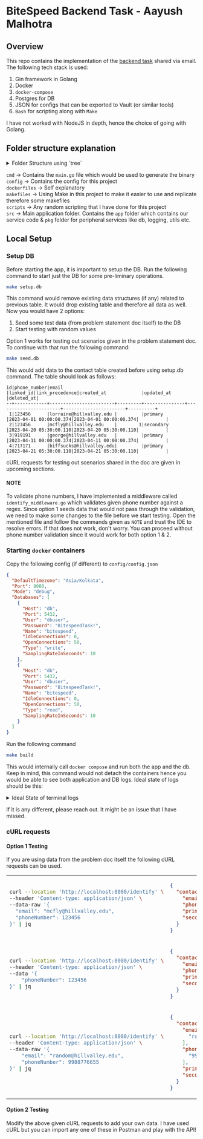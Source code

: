 # BiteSpeed Backend Task - Aayush Malhotra

## Overview

This repo contains the implementation of the [backend task](https://bitespeed.notion.site/Bitespeed-Backend-Task-Identity-Reconciliation-53392ab01fe149fab989422300423199) shared via email. The following tech stack is used: <br>

1. Gin framework in Golang
2. Docker
3. `docker-compose`
4. Postgres for DB
5. JSON for configs that can be exported to Vault (or similar tools)
6. `Bash` for scripting along with `Make`

I have not worked with NodeJS in depth, hence the choice of going with Golang.

## Folder structure explanation

<details>
  <summary>Folder Structure using `tree`</summary>
  
```bash
├── cmd
│   └── main.go
├── config
│   └── config.json
├── docker-compose.yaml
├── dockerfiles
│   └── Dockerfile
├── go.mod
├── go.sum
├── Makefile
├── makefiles
│   ├── banner.sh
│   ├── build.mk
│   ├── help.mk
│   └── local.mk
├── README.md
├── scripts
│   └── container_bite_build.sh
└── src
    ├── app
    │   ├── bite.go
    │   ├── handlers
    │   │   └── identify_handler.go
    │   └── middleware
    │       └── identify_middleware.go
    └── pkg
        ├── database
        │   ├── contact.go
        │   └── database.go
        ├── models
        │   ├── constants.go
        │   ├── contact.go
        │   └── identify.go
        └── utils
            ├── config.go
            ├── logger.go
            ├── string.go
            └── timezone.go

````
</details>

`cmd` -> Contains the `main.go` file which would be used to generate the binary <br>
`config` -> Contains the config for this project <br>
`dockerfiles` -> Self explanatory <br>
`makefiles` -> Using Make in this project to make it easier to use and replicate therefore some makefiles <br>
`scripts` -> Any random scripting that I have done for this project <br>
`src` -> Main application folder. Contains the `app` folder which contains our service code & `pkg` folder for peripheral services like db, logging, utils etc. <br>

## Local Setup

### Setup DB

Before starting the app, it is important to setup the DB. Run the following command to start just the DB for some pre-liminary operations.

```bash
make setup.db
````

This command would remove existing data structures (if any) related to previous table. It would drop existing table and therefore all data as well. Now you would have 2 options:

1. Seed some test data (from problem statement doc itself) to the DB
2. Start testing with random values

Option 1 works for testing out scenarios given in the problem statement doc. To continue with that run the following command:

```bash
make seed.db
```

This would add data to the contact table created before using setup.db command. The table should look as follows:

```text
id|phone_number|email                   |linked_id|link_precedence|created_at             |updated_at             |deleted_at|
--+------------+------------------------+---------+---------------+-----------------------+-----------------------+----------+
 1|123456      |lorraine@hillvalley.edu |         |primary        |2023-04-01 00:00:00.374|2023-04-01 00:00:00.374|          |
 2|123456      |mcfly@hillvalley.edu    |        1|secondary      |2023-04-20 05:30:00.110|2023-04-20 05:30:00.110|          |
 3|919191      |george@hillvalley.edu   |         |primary        |2023-04-11 00:00:00.374|2023-04-11 00:00:00.374|          |
 4|717171      |biffsucks@hillvalley.edu|         |primary        |2023-04-21 05:30:00.110|2023-04-21 05:30:00.110|          |
```

cURL requests for testing out scenarios shared in the doc are given in upcoming sections.

#### NOTE

To validate phone numbers, I have implemented a middleware called `identify_middleware.go` which validates given phone number against a regex. Since option 1 seeds data that would not pass through the validation, we need to make some changes to the file before we start testing. Open the mentioned file and follow the commands given as `NOTE` and trust the IDE to resolve errors. If that does not work, don't worry. You can proceed without phone number validation since it would work for both option 1 & 2.

### Starting `docker` containers

Copy the following config (if different) to `config/config.json`

```json
{
  "DefaultTimezone": "Asia/Kolkata",
  "Port": 8080,
  "Mode": "debug",
  "Databases": [
    {
      "Host": "db",
      "Port": 5432,
      "User": "dbuser",
      "Password": "BitespeedTask!",
      "Name": "bitespeed",
      "IdleConnections": 0,
      "OpenConnections": 50,
      "Type": "write",
      "SamplingRateInSeconds": 10
    },
    {
      "Host": "db",
      "Port": 5432,
      "User": "dbuser",
      "Password": "BitespeedTask!",
      "Name": "bitespeed",
      "IdleConnections": 0,
      "OpenConnections": 50,
      "Type": "read",
      "SamplingRateInSeconds": 10
    }
  ]
}
```

Run the following command

```bash
make build
```

This would internally call `docker compose` and run both the app and the db. Keep in mind, this command would not detach the containers hence you would be able to see both application and DB logs. Ideal state of logs should be this:

<details>
  <summary>Ideal State of terminal logs</summary>

```bash
❯ make build
Untagged: bitespeed-backend-task-app:latest
Deleted: sha256:e248469c86219cf1f8f729d521fd69e263e16134630b7113949b31c02c263b35
[+] Building 16.6s (17/17) FINISHED
 => [internal] load build definition from Dockerfile                                                                                                                                                                                                                                 0.0s
 => => transferring dockerfile: 989B                                                                                                                                                                                                                                                 0.0s
 => [internal] load .dockerignore                                                                                                                                                                                                                                                    0.0s
 => => transferring context: 2B                                                                                                                                                                                                                                                      0.0s
 => [internal] load metadata for docker.io/library/alpine:latest                                                                                                                                                                                                                     0.7s
 => [internal] load metadata for docker.io/library/golang:1.20-alpine                                                                                                                                                                                                                0.7s
 => [build 1/6] FROM docker.io/library/golang:1.20-alpine@sha256:fd9d9d7194ec40a9a6ae89fcaef3e47c47de7746dd5848ab5343695dbbd09f8c                                                                                                                                                    0.0s
 => [stage-1 1/5] FROM docker.io/library/alpine:latest@sha256:82d1e9d7ed48a7523bdebc18cf6290bdb97b82302a8a9c27d4fe885949ea94d1                                                                                                                                                       0.0s
 => [internal] load build context                                                                                                                                                                                                                                                    0.0s
 => => transferring context: 14.45kB                                                                                                                                                                                                                                                 0.0s
 => CACHED [build 2/6] RUN apk add --no-cache tzdata                                                                                                                                                                                                                                 0.0s
 => CACHED [build 3/6] WORKDIR /app                                                                                                                                                                                                                                                  0.0s
 => [build 4/6] COPY . /app                                                                                                                                                                                                                                                          0.0s
 => [build 5/6] RUN go mod download                                                                                                                                                                                                                                                  6.0s
 => [build 6/6] RUN CGO_ENABLED=0 GOOS=linux go build -a -installsuffix cgo -o bite ./cmd/                                                                                                                                                                                           9.7s
 => CACHED [stage-1 2/5] RUN apk add --no-cache tzdata                                                                                                                                                                                                                               0.0s
 => CACHED [stage-1 3/5] WORKDIR /app/                                                                                                                                                                                                                                               0.0s
 => CACHED [stage-1 4/5] COPY --from=build /app/bite /app/bite                                                                                                                                                                                                                       0.0s
 => CACHED [stage-1 5/5] COPY --from=build /app/config /app/config                                                                                                                                                                                                                   0.0s
 => exporting to image                                                                                                                                                                                                                                                               0.0s
 => => exporting layers                                                                                                                                                                                                                                                              0.0s
 => => writing image sha256:e248469c86219cf1f8f729d521fd69e263e16134630b7113949b31c02c263b35                                                                                                                                                                                         0.0s
 => => naming to docker.io/library/bitespeed-backend-task-app                                                                                                                                                                                                                        0.0s
[+] Running 2/2
 ✔ Container bitespeed-backend-task-db-1   Recreated                                                                                                                                                                                                                                 0.0s
 ✔ Container bitespeed-backend-task-app-1  Recreated                                                                                                                                                                                                                                 0.0s
Attaching to bitespeed-backend-task-app-1, bitespeed-backend-task-db-1
bitespeed-backend-task-db-1   |
bitespeed-backend-task-db-1   | PostgreSQL Database directory appears to contain a database; Skipping initialization
bitespeed-backend-task-db-1   |
bitespeed-backend-task-db-1   | 2023-07-04 13:41:24.359 UTC [1] LOG:  starting PostgreSQL 15.3 (Debian 15.3-1.pgdg120+1) on x86_64-pc-linux-gnu, compiled by gcc (Debian 12.2.0-14) 12.2.0, 64-bit
bitespeed-backend-task-db-1   | 2023-07-04 13:41:24.360 UTC [1] LOG:  listening on IPv4 address "0.0.0.0", port 5432
bitespeed-backend-task-db-1   | 2023-07-04 13:41:24.360 UTC [1] LOG:  listening on IPv6 address "::", port 5432
bitespeed-backend-task-db-1   | 2023-07-04 13:41:24.362 UTC [1] LOG:  listening on Unix socket "/var/run/postgresql/.s.PGSQL.5432"
bitespeed-backend-task-db-1   | 2023-07-04 13:41:24.365 UTC [29] LOG:  database system was shut down at 2023-07-04 13:41:05 UTC
bitespeed-backend-task-db-1   | 2023-07-04 13:41:24.369 UTC [1] LOG:  database system is ready to accept connections
bitespeed-backend-task-app-1  |
bitespeed-backend-task-app-1  |     _______  ___  _______  _______  _______  _______  _______  _______  ______
bitespeed-backend-task-app-1  |    |  _    ||   ||       ||       ||       ||       ||       ||       ||      |
bitespeed-backend-task-app-1  |    | |_|   ||   ||_     _||    ___||  _____||    _  ||    ___||    ___||  _    |
bitespeed-backend-task-app-1  |    |       ||   |  |   |  |   |___ | |_____ |   |_| ||   |___ |   |___ | | |   |
bitespeed-backend-task-app-1  |    |  _   | |   |  |   |  |    ___||_____  ||    ___||    ___||    ___|| |_|   |
bitespeed-backend-task-app-1  |    | |_|   ||   |  |   |  |   |___  _____| ||   |    |   |___ |   |___ |       |
bitespeed-backend-task-app-1  |    |_______||___|  |___|  |_______||_______||___|    |_______||_______||______|
bitespeed-backend-task-app-1  |
bitespeed-backend-task-app-1  |
bitespeed-backend-task-app-1  | GoVersion: go1.20.5
bitespeed-backend-task-app-1  | GOOS: linux
bitespeed-backend-task-app-1  | GOARCH: amd64
bitespeed-backend-task-app-1  | NumCPU: 12
bitespeed-backend-task-app-1  | GOROOT: /usr/local/go
bitespeed-backend-task-app-1  | Compiler: gc
bitespeed-backend-task-app-1  | Compiler: Tuesday, 4 Jul 2023
bitespeed-backend-task-app-1  | -----------------
bitespeed-backend-task-app-1  | [GIN-debug] [WARNING] Creating an Engine instance with the Logger and Recovery middleware already attached.
bitespeed-backend-task-app-1  |
bitespeed-backend-task-app-1  | [GIN-debug] [WARNING] Running in "debug" mode. Switch to "release" mode in production.
bitespeed-backend-task-app-1  |  - using env:	export GIN_MODE=release
bitespeed-backend-task-app-1  |  - using code:	gin.SetMode(gin.ReleaseMode)
bitespeed-backend-task-app-1  |
bitespeed-backend-task-app-1  | [GIN-debug] POST   /identify                 --> github.com/AadumKhor/bitespeed-backend-task/src/app/handlers.IdentifyHandler.Handle-fm (4 handlers)
bitespeed-backend-task-app-1  | [GIN-debug] [WARNING] You trusted all proxies, this is NOT safe. We recommend you to set a value.
bitespeed-backend-task-app-1  | Please check https://pkg.go.dev/github.com/gin-gonic/gin#readme-don-t-trust-all-proxies for details.
bitespeed-backend-task-app-1  | [GIN-debug] Listening and serving HTTP on :8080

```

</details>

If it is any different, please reach out. It might be an issue that I have missed.

### cURL requests

#### Option 1 Testing

If you are using data from the problem doc itself the following cURL requests can be used.

<table>
<tr>
<td>

```bash
curl --location 'http://localhost:8080/identify' \
--header 'Content-type: application/json' \
--data-raw '{
  "email": "mcfly@hillvalley.edu",
  "phoneNumber": 123456
}' | jq
```

</td>
<td>

```json
{
  "contact": {
    "emails": ["lorraine@hillvalley.edu", "mcfly@hillvalley.edu"],
    "phoneNumbers": ["123456"],
    "primaryContactId": 1,
    "secondaryContactIds": [2]
  }
}
```

</td>
</tr>

<tr>
<td>

```bash
curl --location 'http://localhost:8080/identify' \
--header 'Content-type: application/json' \
--data '{
    "phoneNumber": 123456
}' | jq
```

</td>
<td>

```json
{
  "contact": {
    "emails": ["lorraine@hillvalley.edu", "mcfly@hillvalley.edu"],
    "phoneNumbers": ["123456"],
    "primaryContactId": 1,
    "secondaryContactIds": [2]
  }
}
```

</td>
</tr>

<tr>
<td>

```bash
curl --location 'http://localhost:8080/identify' \
--header 'Content-type: application/json' \
--data-raw '{
	"email": "random@hillvalley.edu",
	"phoneNumber": 9988776655
}' | jq
```

</td>
<td>

```json
{
  "contact": {
    "emails": [
      "random@hillvalley.edu"
    ],
    "phoneNumbers": [
      "9988776655"
    ],
    "primaryContactId": 8,
    "secondaryContactIds": []
  }
}
```

</td>
</tr>
</table>

#### Option 2 Testing

Modify the above given cURL requests to add your own data. I have used cURL but you can import any one of these in Postman and play with the API! 

